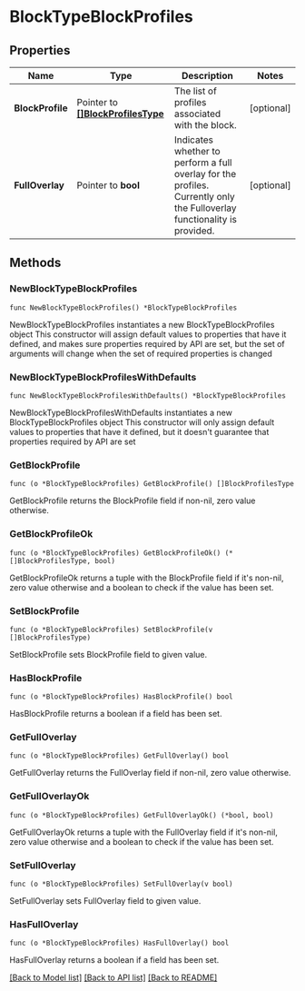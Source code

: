 # BlockTypeBlockProfiles

## Properties

Name | Type | Description | Notes
------------ | ------------- | ------------- | -------------
**BlockProfile** | Pointer to [**[]BlockProfilesType**](BlockProfilesType.md) | The list of profiles associated with the block. | [optional] 
**FullOverlay** | Pointer to **bool** | Indicates whether to perform a full overlay for the profiles. Currently only the Fulloverlay functionality is provided. | [optional] 

## Methods

### NewBlockTypeBlockProfiles

`func NewBlockTypeBlockProfiles() *BlockTypeBlockProfiles`

NewBlockTypeBlockProfiles instantiates a new BlockTypeBlockProfiles object
This constructor will assign default values to properties that have it defined,
and makes sure properties required by API are set, but the set of arguments
will change when the set of required properties is changed

### NewBlockTypeBlockProfilesWithDefaults

`func NewBlockTypeBlockProfilesWithDefaults() *BlockTypeBlockProfiles`

NewBlockTypeBlockProfilesWithDefaults instantiates a new BlockTypeBlockProfiles object
This constructor will only assign default values to properties that have it defined,
but it doesn't guarantee that properties required by API are set

### GetBlockProfile

`func (o *BlockTypeBlockProfiles) GetBlockProfile() []BlockProfilesType`

GetBlockProfile returns the BlockProfile field if non-nil, zero value otherwise.

### GetBlockProfileOk

`func (o *BlockTypeBlockProfiles) GetBlockProfileOk() (*[]BlockProfilesType, bool)`

GetBlockProfileOk returns a tuple with the BlockProfile field if it's non-nil, zero value otherwise
and a boolean to check if the value has been set.

### SetBlockProfile

`func (o *BlockTypeBlockProfiles) SetBlockProfile(v []BlockProfilesType)`

SetBlockProfile sets BlockProfile field to given value.

### HasBlockProfile

`func (o *BlockTypeBlockProfiles) HasBlockProfile() bool`

HasBlockProfile returns a boolean if a field has been set.

### GetFullOverlay

`func (o *BlockTypeBlockProfiles) GetFullOverlay() bool`

GetFullOverlay returns the FullOverlay field if non-nil, zero value otherwise.

### GetFullOverlayOk

`func (o *BlockTypeBlockProfiles) GetFullOverlayOk() (*bool, bool)`

GetFullOverlayOk returns a tuple with the FullOverlay field if it's non-nil, zero value otherwise
and a boolean to check if the value has been set.

### SetFullOverlay

`func (o *BlockTypeBlockProfiles) SetFullOverlay(v bool)`

SetFullOverlay sets FullOverlay field to given value.

### HasFullOverlay

`func (o *BlockTypeBlockProfiles) HasFullOverlay() bool`

HasFullOverlay returns a boolean if a field has been set.


[[Back to Model list]](../README.md#documentation-for-models) [[Back to API list]](../README.md#documentation-for-api-endpoints) [[Back to README]](../README.md)


